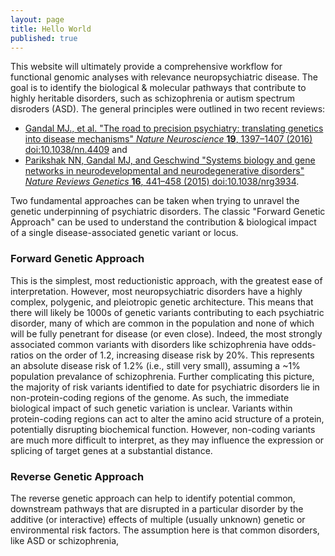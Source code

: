 ```yaml
---
layout: page
title: Hello World
published: true
---
```


This website will ultimately provide a comprehensive workflow for functional genomic analyses with relevance neuropsychiatric disease. The goal is to identify the biological & molecular pathways that contribute to highly heritable disorders, such as schizophrenia or autism spectrum disroders (ASD). The general principles were outlined in two recent reviews:

- [Gandal MJ., et al. "The road to precision psychiatry: translating genetics into disease mechanisms" *Nature Neuroscience* **19**, 1397–1407 (2016) doi:10.1038/nn.4409](http://www.nature.com/neuro/journal/v19/n11/full/nn.4409.html) and 
- [Parikshak NN, Gandal MJ, and Geschwind "Systems biology and gene networks in neurodevelopmental and neurodegenerative disorders" *Nature Reviews Genetics* **16**, 441–458 (2015) doi:10.1038/nrg3934](http://www.nature.com/nrg/journal/v16/n8/full/nrg3934.html). 

Two fundamental approaches can be taken when trying to unravel the genetic underpinning of psychiatric disorders. The classic "Forward Genetic Approach" can be used to understand the contribution & biological impact of a single disease-associated genetic variant or locus.


### Forward Genetic Approach
 This is the simplest, most reductionistic approach, with the greatest ease of interpretation. However, most neuropsychiatric disorders have a highly complex, polygenic, and pleiotropic genetic architecture. This means that there will likely be 1000s of genetic variants contributing to each psychiatric disorder, many of which are common in the population and none of which will be fully penetrant for disease (or even close). Indeed, the most strongly associated common variants with disorders like schizophrenia have odds-ratios on the order of 1.2, increasing disease risk by 20%. This represents an absolute disease risk of 1.2% (i.e., still very small), assuming a ~1% population prevalance of schizophrenia. Further complicating this picture, the majority of risk variants identified to date for psychiatric disorders lie in non-protein-coding regions of the genome. As such, the immediate biological impact of such genetic variation is unclear. Variants within protein-coding regions can act to alter the amino acid structure of a protein, potentially disrupting biochemical function. However, non-coding variants are much more difficult to interpret, as they may influence the expression or splicing of target genes at a substantial distance.


### Reverse Genetic Approach
The reverse genetic approach can help to identify potential common, downstream pathways that are disrupted in a particular disorder by the additive (or interactive) effects of multiple (usually unknown) genetic or environmental risk factors. The assumption here is that common disorders, like ASD or schizophrenia, 
